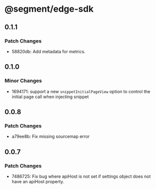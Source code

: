 # @segment/edge-sdk

## 0.1.1

### Patch Changes

- 58820db: Add metadata for metrics.

## 0.1.0

### Minor Changes

- 1694171: support a new `snippetInitialPageView` option to control the initial page call when injecting snippet

## 0.0.8

### Patch Changes

- a79ee8b: Fix missing sourcemap error

## 0.0.7

### Patch Changes

- 7486725: Fix bug where apiHost is not set if settings object does not have an apiHost property.
